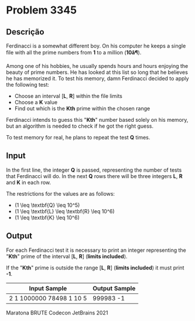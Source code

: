 # Problem 3345

Descrição
----------

Ferdinacci is a somewhat different boy. On his computer he keeps a single file with all the prime numbers from **1** to a million (**10â¶**).

Among one of his hobbies, he usually spends hours and hours enjoying the beauty of prime numbers. He has looked at this list so long that he believes he has memorized it. To test his memory, damn Ferdinacci decided to apply the following test:

* Choose an interval [**L**, **R**] within the file limits
* Choose a **K** value
* Find out which is the **Kth** prime within the chosen range

Ferdinacci intends to guess this "**Kth**" number based solely on his memory, but an algorithm is needed to check if he got the right guess.  

To test memory for real, he plans to repeat the test **Q** times.

Input
-----

In the first line, the integer **Q** is passed, representing the number of tests that Ferdinacci will do. In the next **Q** rows there will be three integers **L**, **R** and **K** in each row.

The restrictions for the values are as follows:

* \(1 \leq \textbf{Q} \leq 10^5\)
* \(1 \leq \textbf{L} \leq \textbf{R} \leq 10^6\)
* \(1 \leq \textbf{K} \leq 10^6\)

Output
------

For each Ferdinacci test it is necessary to print an integer representing the "**Kth**" prime of the interval [**L**, **R**] (**limits included**).

If the "**Kth**" prime is outside the range [**L**, **R**] (**limits included**) it must print **-1**.


| Input Sample | Output Sample |
| --- | --- |
| 2  1 1000000 78498  1 10 5 | 999983  -1 |

Maratona BRUTE Codecon JetBrains 2021

